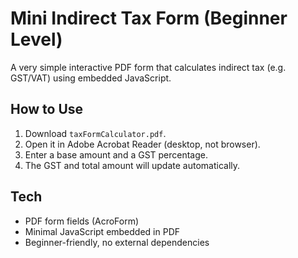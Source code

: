 # Mini Indirect Tax Form (Beginner Level)

A very simple interactive PDF form that calculates indirect tax (e.g. GST/VAT) using embedded JavaScript.

## How to Use
1. Download `taxFormCalculator.pdf`.
2. Open it in Adobe Acrobat Reader (desktop, not browser).
3. Enter a base amount and a GST percentage.
4. The GST and total amount will update automatically.

## Tech
- PDF form fields (AcroForm)
- Minimal JavaScript embedded in PDF
- Beginner-friendly, no external dependencies
